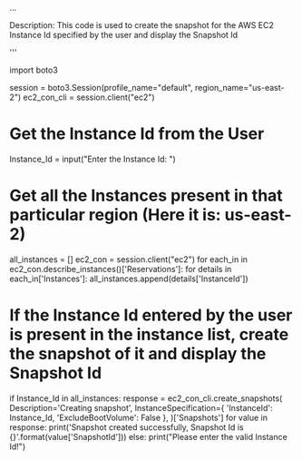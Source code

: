 ...

Description: This code is used to create the snapshot for the AWS EC2 Instance Id specified by the user and display the Snapshot Id

'''

import boto3

session = boto3.Session(profile_name="default", region_name="us-east-2")
ec2_con_cli = session.client("ec2")

# Get the Instance Id from the User
Instance_Id = input("Enter the Instance Id: ")

# Get all the Instances present in that particular region (Here it is: us-east-2)
all_instances = []
ec2_con = session.client("ec2")
for each_in in ec2_con.describe_instances()['Reservations']:
    for details in each_in['Instances']:
        all_instances.append(details['InstanceId'])

# If the Instance Id entered by the user is present in the instance list, create the snapshot of it and display the Snapshot Id
if Instance_Id in all_instances:
    response = ec2_con_cli.create_snapshots(
    Description='Creating snapshot',
    InstanceSpecification={
        'InstanceId': Instance_Id,
        'ExcludeBootVolume': False
    },
    )['Snapshots']
    for value in response:
        print('Snapshot created successfully, Snapshot Id is {}'.format(value['SnapshotId']))
else:
    print("Please enter the valid Instance Id!")
